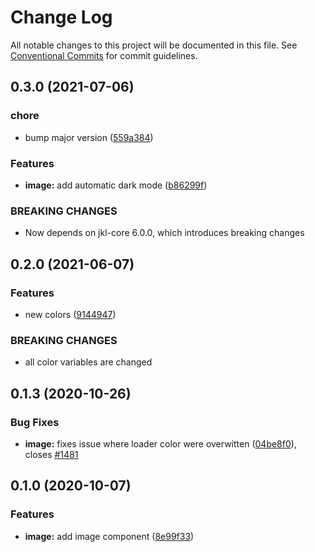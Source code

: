 # Change Log

All notable changes to this project will be documented in this file.
See [Conventional Commits](https://conventionalcommits.org) for commit guidelines.

## 0.3.0 (2021-07-06)

### chore

- bump major version ([559a384](https://github.com/fremtind/jokul/commit/559a384a5315931ad2ea7acc8328b383acbdbd8b))

### Features

- **image:** add automatic dark mode ([b86299f](https://github.com/fremtind/jokul/commit/b86299f38ea238c5c3f8fff67346b8b25c389165))

### BREAKING CHANGES

- Now depends on jkl-core 6.0.0, which introduces breaking changes

## 0.2.0 (2021-06-07)

### Features

-   new colors ([9144947](https://github.com/fremtind/jokul/commit/9144947766c73fbe5eaac3372495006e3b89dec7))

### BREAKING CHANGES

-   all color variables are changed

## 0.1.3 (2020-10-26)

### Bug Fixes

-   **image:** fixes issue where loader color were overwitten ([04be8f0](https://github.com/fremtind/jokul/commit/04be8f07c4bbfffea237e28774cdff85ec4b007b)), closes [#1481](https://github.com/fremtind/jokul/issues/1481)

## 0.1.0 (2020-10-07)

### Features

-   **image:** add image component ([8e99f33](https://github.com/fremtind/jokul/commit/8e99f33a12f2e598aff8a15eabe230ea666f0cbd))
